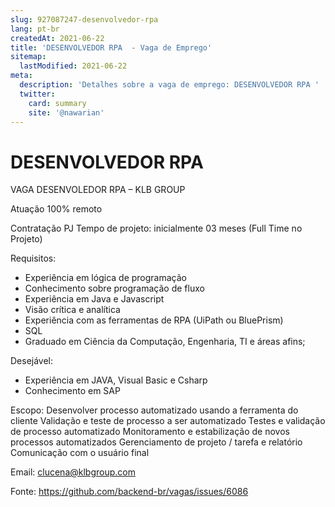 ```yaml
---
slug: 927087247-desenvolvedor-rpa
lang: pt-br
createdAt: 2021-06-22
title: 'DESENVOLVEDOR RPA  - Vaga de Emprego'
sitemap:
  lastModified: 2021-06-22
meta:
  description: 'Detalhes sobre a vaga de emprego: DESENVOLVEDOR RPA '
  twitter:
    card: summary
    site: '@nawarian'
---
```


# DESENVOLVEDOR RPA 

VAGA DESENVOLEDOR RPA – KLB GROUP

Atuação 100% remoto

Contratação PJ
Tempo de projeto: inicialmente 03 meses (Full Time no Projeto)

Requisitos:
- Experiência em lógica de programação 
- Conhecimento sobre programação de fluxo
- Experiência em Java e Javascript
- Visão crítica e analítica 
- Experiência com as ferramentas de RPA (UiPath ou BluePrism)
- SQL
- Graduado em Ciência da Computação, Engenharia, TI e áreas afins;

Desejável: 
- Experiência em JAVA, Visual Basic e Csharp
- Conhecimento em SAP

Escopo:
Desenvolver processo automatizado usando a ferramenta do cliente
Validação e teste de processo a ser automatizado
Testes e validação de processo automatizado
Monitoramento e estabilização de novos processos automatizados
Gerenciamento de projeto / tarefa e relatório
Comunicação com o usuário final

Email: clucena@klbgroup.com 


Fonte: https://github.com/backend-br/vagas/issues/6086